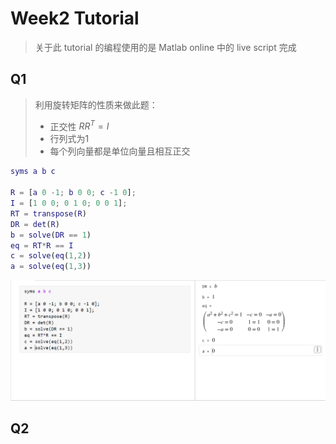 # Week2 Tutorial 

> 关于此 tutorial 的编程使用的是 Matlab online 中的 live script 完成
 
## Q1

> 利用旋转矩阵的性质来做此题：
> - 正交性 $RR^T = I$ 
> - 行列式为1
> - 每个列向量都是单位向量且相互正交

```Matlab
syms a b c 

R = [a 0 -1; b 0 0; c -1 0];
I = [1 0 0; 0 1 0; 0 0 1];
RT = transpose(R)
DR = det(R)
b = solve(DR == 1)
eq = RT*R == I
c = solve(eq(1,2))
a = solve(eq(1,3))
```

![ ](pics/1.png)

## Q2

